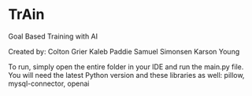 # TrAin
Goal Based Training with AI

Created by:
Colton Grier
Kaleb Paddie
Samuel Simonsen 
Karson Young

To run, simply open the entire folder in your IDE and run the main.py file.
You will need the latest Python version and these libraries as well: pillow, mysql-connector, openai
